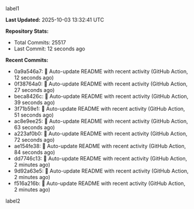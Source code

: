 
label1 
<!-- ACTIVITY_START -->
**Last Updated:** 2025-10-03 13:32:41 UTC

**Repository Stats:**
- Total Commits: 25517
- Last Commit: 12 seconds ago

**Recent Commits:**
- 0a9a546a7: 🤖 Auto-update README with recent activity (GitHub Action, 12 seconds ago)
- 0f38764a0: 🤖 Auto-update README with recent activity (GitHub Action, 27 seconds ago)
- beca8426c: 🤖 Auto-update README with recent activity (GitHub Action, 39 seconds ago)
- 3f71b59e1: 🤖 Auto-update README with recent activity (GitHub Action, 51 seconds ago)
- ac8e9ee25: 🤖 Auto-update README with recent activity (GitHub Action, 63 seconds ago)
- a223af0b0: 🤖 Auto-update README with recent activity (GitHub Action, 72 seconds ago)
- ae154fe38: 🤖 Auto-update README with recent activity (GitHub Action, 84 seconds ago)
- dd7746c13: 🤖 Auto-update README with recent activity (GitHub Action, 2 minutes ago)
- 9d92a63e5: 🤖 Auto-update README with recent activity (GitHub Action, 2 minutes ago)
- f516a216b: 🤖 Auto-update README with recent activity (GitHub Action, 2 minutes ago)
<!-- ACTIVITY_END -->

label2
